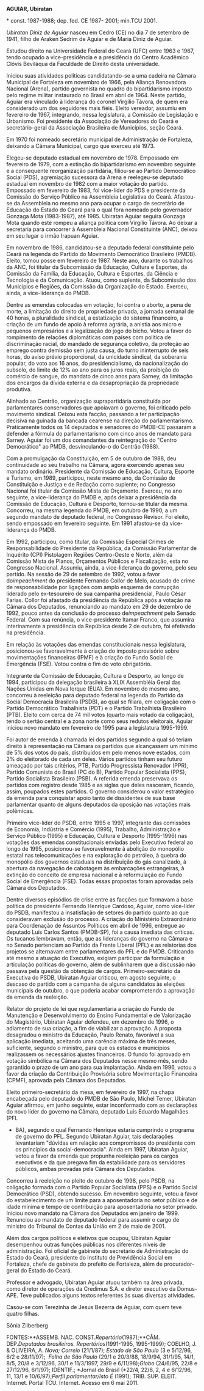 **AGUIAR, Ubiratan**

\* const. 1987-1988; dep. fed. CE 1987- 2001; min.TCU 2001.

*Ubiratan Diniz de Aguiar* nasceu em Cedro (CE) no dia 7 de setembro de
1941, filho de Araken Sedrim de Aguiar e de Maria Diniz de Aguiar.

Estudou direito na Universidade Federal do Ceará (UFC) entre 1963 e
1967, tendo ocupado a vice-presidência e a presidência do Centro
Acadêmico Clóvis Beviláqua da Faculdade de Direito desta universidade.

Iniciou suas atividades políticas candidatando-se a uma cadeira na
Câmara Municipal de Fortaleza em novembro de 1966, pela Aliança
Renovadora Nacional (Arena), partido governista no quadro do
bipartidarismo imposto pelo regime militar instaurado no Brasil em abril
de 1964. Neste partido, Aguiar era vinculado à liderança do coronel
Virgílio Távora, de quem era considerado um dos seguidores mais fiéis.
Eleito vereador, assumiu em fevereiro de 1967, integrando, nessa
legislatura, a Comissão de Legislação e Urbanismo. Foi presidente da
Associação de Vereadores do Ceará e secretário-geral da Associação
Brasileira de Municípios, seção Ceará.

Em 1970 foi nomeado secretário municipal de Administração de Fortaleza,
deixando a Câmara Municipal, cargo que exerceu até 1973.

Elegeu-se deputado estadual em novembro de 1978. Empossado em fevereiro
de 1979, com a extinção do bipartidarismo em novembro seguinte e a
consequente reorganização partidária, filiou-se ao Partido Democrático
Social (PDS), agremiação sucessora da Arena e reelegeu-se deputado
estadual em novembro de 1982 com a maior votação do partido. Empossado
em fevereiro de 1983, foi vice-líder do PDS e presidente da Comissão do
Serviço Público na Assembleia Legislativa do Ceará. Afastou-se da
Assembleia no mesmo ano para ocupar o cargo de secretário de Educação do
Estado do Ceará para o qual fora nomeado pelo governador Gonzaga Mota
(1983-1987), até 1985. Ubiratan Aguiar seguira Gonzaga Mota quando este
rompeu a aliança política com Virgílio Távora. Ao deixar a secretaria
para concorrer à Assembleia Nacional Constituinte (ANC), deixou em seu
lugar o irmão Irapuan Aguiar.

Em novembro de 1986, candidatou-se a deputado federal constituinte pelo
Ceará na legenda do Partido do Movimento Democrático Brasileiro (PMDB).
Eleito, tomou posse em fevereiro de 1987. Neste ano, durante os
trabalhos da ANC, foi titular da Subcomissão da Educação, Cultura e
Esportes, da Comissão da Família, da Educação, Cultura e Esportes, da
Ciência e Tecnologia e da Comunicação. Atuou, como suplente, da
Subcomissão dos Municípios e Regiões, da Comissão da Organização do
Estado. Exerceu, ainda, a vice-liderança do PMDB.

Dentre as emendas colocadas em votação, foi contra o aborto, a pena de
morte, a limitação do direito de propriedade privada, a jornada semanal
de 40 horas, a pluralidade sindical, a estatização do sistema
financeiro, a criação de um fundo de apoio à reforma agrária, a anistia
aos micro e pequenos empresários e a legalização do jogo do bicho. Votou
a favor do rompimento de relações diplomáticas com países com política
de discriminação racial, do mandado de segurança coletivo, da proteção
ao emprego contra demissão sem justa causa, do turno ininterrupto de
seis horas, do aviso prévio proporcional, da unicidade sindical, da
soberania popular, do voto aos 16 anos, do presidencialismo, da
nacionalização do subsolo, do limite de 12% ao ano para os juros reais,
da proibição do comércio de sangue, do mandato de cinco anos para
Sarney, da limitação dos encargos da dívida externa e da desapropriação
da propriedade produtiva.

Alinhado ao Centrão, organização suprapartidária constituída por
parlamentares conservadores que apoiavam o governo, foi criticado pelo
movimento sindical. Deixou esta facção, passando a ter participação
decisiva na guinada da bancada cearense na direção do parlamentarismo.
Praticamente todos os 14 deputados e senadores do PMDB-CE passaram a
defender a fórmula do parlamentarismo com cinco anos de mandato para
Sarney. Aguiar foi um dos comandantes da reintegração do "Centro
Democrático" ao PMDB, desvinculando-o do Centrão (1988).

Com a promulgação da Constituição, em 5 de outubro de 1988, deu
continuidade ao seu trabalho na Câmara, agora exercendo apenas seu
mandato ordinário. Presidente da Comissão de Educação, Cultura, Esporte
e Turismo, em 1989, participou, neste mesmo ano, da Comissão de
Constituição e Justiça e de Redação como suplente; no Congresso Nacional
foi titular da Comissão Mista de Orçamento. Exerceu, no ano seguinte, a
vice-liderança do PMDB e, após deixar a presidência da Comissão de
Educação, Cultura e Desporto, tornou-se titular da mesma. Concorreu,
na mesma legenda do PMDB, em outubro de 1990, a um segundo mandato de
deputado federal, no Congresso Revisor. Foi eleito, sendo empossado em
fevereiro seguinte. Em 1991 afastou-se da vice-liderança do PMDB.

Em 1992, participou, como titular, da Comissão Especial Crimes de
Responsabilidade do Presidente da República, da Comissão Parlamentar de
Inquérito (CPI) Pistolagem Regiões Centro-Oeste e Norte, além da
Comissão Mista de Planos, Orçamentos Públicos e Fiscalização, esta no
Congresso Nacional. Assumiu, ainda, a vice-liderança do governo, pelo
seu partido. Na sessão de 29 de setembro de 1992, votou a favor
do*impeachment* do presidente Fernando Collor de Melo, acusado de crime
de responsabilidade por ligações com amplo esquema de corrupção liderado
pelo ex-tesoureiro de sua campanha presidencial, Paulo César Farias.
Collor foi afastado da presidência da República após a votação na Câmara
dos Deputados, renunciando ao mandato em 29 de dezembro de 1992, pouco
antes da conclusão do processo de*impeachment* pelo Senado Federal. Com
sua renúncia, o vice-presidente Itamar Franco, que assumira
interinamente a presidência da República desde 2 de outubro, foi
efetivado na presidência.

Em relação às votações das emendas constitucionais nessa legislatura,
posicionou-se favoravelmente à criação do imposto provisório sobre
movimentações financeiras (IPMF) e à criação do Fundo Social de
Emergência (FSE). Votou contra o fim do voto obrigatório.

Integrante da Comissão de Educação, Cultura e Desporto, ao longo de
1994, participou da delegação brasileira à XLIX Assembléia Geral das
Nações Unidas em Nova Iorque (EUA). Em novembro do mesmo ano, concorreu
à reeleição para deputado federal na legenda do Partido da Social
Democracia Brasileira (PSDB), ao qual se filiara, em coligação com o
Partido Democrático Trabalhista (PDT) e o Partido Trabalhista Brasileiro
(PTB). Eleito com cerca de 74 mil votos (quarto mais votado da
coligação), tendo o sertão central e a zona norte como seus redutos
eleitorais, Aguiar iniciou novo mandato em fevereiro de 1995 para a
legislatura 1995-1999.

Foi autor de emenda à chamada lei dos partidos segundo a qual só teriam
direito à representação na Câmara os partidos que alcançassem um mínimo
de 5% dos votos do país, distribuídos em pelo menos nove estados, com 2%
do eleitorado de cada um deles. Vários partidos tinham seu futuro
ameaçado por tais critérios, PTB, Partido Progressista Renovador (PPR),
Partido Comunista do Brasil (PC do B), Partido Popular Socialista (PPS),
Partido Socialista Brasileiro (PSB). A referida emenda preservava os
partidos com registro desde 1985 e as siglas que deles nasceram,
ficando, assim, poupados estes partidos. O governo considerou o valor
estratégico da emenda para conquistar apoio tanto de dissidentes de sua
base parlamentar quanto de alguns deputados da oposição nas votações
mais polêmicas.

Primeiro vice-líder do PSDB, entre 1995 e 1997, integrante das comissões
de Economia, Indústria e Comércio (1995), Trabalho, Administração e
Serviço Público (1995) e Educação, Cultura e Desporto (1995-1996) nas
votações das emendas constitucionais enviadas pelo Executivo federal ao
longo de 1995, posicionou-se favoravelmente à abolição do monopólio
estatal nas telecomunicações e na exploração do petróleo, à quebra do
monopólio dos governos estaduais na distribuição do gás canalizado, à
abertura da navegação de cabotagem às embarcações estrangeiras, à
extinção do conceito de empresa nacional e à reformulação do Fundo
Social de Emergência (FSE). Todas essas propostas foram aprovadas pela
Câmara dos Deputados.

Dentre diversos episódios de crise entre as facções que formavam a base
política do presidente Fernando Henrique Cardoso, Aguiar, como
vice-líder do PSDB, manifestou a insatisfação de setores do partido
quanto ao que consideravam exclusão do processo. A criação do Ministério
Extraordinário para Coordenação de Assuntos Políticos em abril de 1996,
entregue ao deputado Luís Carlos Santos (PMDB-SP), foi a causa imediata
das críticas. Os tucanos lembravam, então, que as lideranças do governo
na Câmara e no Senado pertenciam ao Partido da Frente Liberal (PFL) e as
relatorias dos projetos se alternavam entre parlamentares do PFL e do
PMDB. Criticando até mesmo a atuação do Executivo, exigiam participar da
formulação e articulação políticas do governo, além de sublinharem que a
discussão não passava pela questão da obtenção de cargos.
Primeiro-secretário da Executiva do PSDB, Ubiratan Aguiar criticou, em
agosto seguinte, o descaso do partido com a campanha de alguns
candidatos às eleições municipais de outubro, o que poderia acabar
comprometendo a aprovação da emenda da reeleição.

Relator do projeto de lei que regulamentaria a criação do Fundo de
Manutenção e Desenvolvimento do Ensino Fundamental e de Valorização do
Magistério, Ubiratan Aguiar defendeu, em dezembro de 1996, o adiamento
de sua criação, a fim de viabilizar a aprovação. A proposta desagradou o
ministro da Educação, Paulo Renato, favorável a sua aplicação imediata,
aceitando uma carência máxima de três meses, suficiente, segundo o
ministro, para que os estados e municípios realizassem os necessários
ajustes financeiros. O fundo foi aprovado em votação simbólica na Câmara
dos Deputados nesse mesmo mês, sendo garantido o prazo de um ano para
sua implantação. Ainda em 1996, votou a favor da criação da Contribuição
Provisória sobre Movimentação Financeira (CPMF), aprovada pela Câmara
dos Deputados.

Eleito primeiro-secretário da mesa, em fevereiro de 1997, na chapa
encabeçada pelo deputado do PMDB de São Paulo, Michel Temer, Ubiratan
Aguiar afirmou, em junho seguinte, estar inconformado com as declarações
do novo líder do governo na Câmara, deputado Luís Eduardo Magalhães (PFL
- BA), segundo o qual Fernando Henrique estaria cumprindo o programa de
governo do PFL. Segundo Ubiratan Aguiar, tais declarações levantariam
"dúvidas em relação aos compromissos do presidente com os princípios da
social-democracia". Ainda em 1997, Ubiratan Aguiar, votou a favor da
emenda que propunha reeleição para os cargos executivos e da que pregava
fim da estabilidade para os servidores públicos, ambas provadas pela
Câmara dos Deputados.

Concorreu à reeleição no pleito de outubro de 1998, pelo PSDB, na
coligação formada com o Partido Popular Socialista (PPS) e o Partido
Social Democrático (PSD), obtendo sucesso. Em novembro seguinte, votou a
favor do estabelecimento de um limite para a aposentadoria no setor
público e de idade mínima e tempo de contribuição para aposentadoria no
setor privado. Iniciou novo mandato na Câmara dos Deputados em janeiro
de 1999. Renunciou ao mandato de deputado federal para assumir o cargo
de ministro do Tribunal de Contas da União em 2 de maio de 2001.

Além dos cargos políticos e eletivos que ocupou, Ubiratan Aguiar
desempenhou outras funções públicas nos diferentes níveis de
administração. Foi oficial de gabinete do secretário de Administração do
Estado do Ceará, presidente do Instituto de Previdência Social em
Fortaleza, chefe de gabinete do prefeito de Fortaleza, além de
procurador-geral do Estado do Ceará.

Professor e advogado, Ubiratan Aguiar atuou também na área privada, como
diretor de operações da Credimus S.A. e diretor executivo da Domus-APE.
Teve publicados alguns textos referentes às suas diversas atividades.

Casou-se com Terezinha de Jesus Bezerra de Aguiar, com quem teve quatro
filhas.


Sônia Zilberberg

FONTES:**ASSEMB. NAC. CONST.*Repertório*(1987);**CÂM. DEP.*Deputados
brasileiros. Repertórios*(1991-1995, 1995-1999); COELHO, J. & OLIVEIRA,
A. *Nova; Correio* (21/1/87); *Estado de São Paulo* (3 e 5/12/96, 6/2 e
28/11/97);  *Folha de São Paulo* (29/1 e 20/3/88, 18/9/94, 31/1/95,
14/1, 8/5, 20/8 e 3/12/96, 30/1 e 11/3/1997, 29/9 e 6/11/98);*Globo*
(24/6/95, 22/8 e 27/12/96, 6/1/97); IDENTIF.; *Jornal do Brasil (*22/4,
22/6, 2, 4 e 6/12/96, 11, 13/1 e 10/6/97);*Perfil parlamentar/Isto É*
(1991); TRIB. SUP. ELEIT. Internet. Portal TCU. Internet. Acesso em 6
mai 2011.
